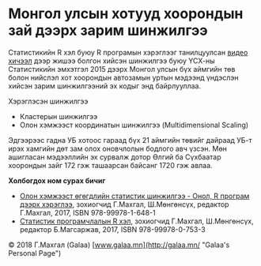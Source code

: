# Монгол улсын хотууд хоорондын зай дээрх зарим шинжилгээ

Статистикийн R хэл буюу R програмын хэрэглээг танилцуулсан [видео хичээл](https://youtu.be/xhWQjEaRFEA) дээр жишээ болгон хийсэн шинжилгээ буюу ҮСХ-ны Статистикийн эмхэтгэл 2015 дээрх Монгол улсын бүх аймгийн төв болон нийслэл хот хоорондын автозамын уртын мэдээнд үндэслэн хийсэн зарим шинжилгээний эх кодыг энд байрлууллаа.

Хэрэглэсэн шинжилгээ

* Кластерын шинжилгээ
* Олон хэмжээст координатын шинжилгээ (Multidimensional Scaling)

Эдгээрээс гадна УБ хотоос гараад бүх 21 аймгийн төвийг дайраад УБ-т ирэх хамгийн дөт зам олох оновчлолын бодлого авч үзсэн. Мөн ашигласан мэдээллийн эх сурвалж дотор Өлгий ба Сүхбаатар хоорондын зайг 172 гэж ташаарсан байсанг 1720 гэж авлаа.

**Холбогдох ном сурах бичиг**

* [Олон хэмжээст өгөгдлийн статистик шинжилгээ - Онол, R програм дээрх хэрэглээ](http://magadlal.mn/books/id-3.html), зохиогчид Г.Махгал, Ш.Мөнгөнсүх, редактор Г.Махгал, 2017, ISBN 978-99978-1-648-1
* [Статистик програмчлалын R хэл](http://magadlal.mn/books/id-2.html), зохиогчид Г.Махгал, Ш.Мөнгөнсүх, редактор Б.Магсаржав, 2017, ISBN 978-99978-0-753-3

© 2018 Г.Махгал (Galaa) [www.galaa.mn](http://galaa.mn/ "Galaa's Personal Page")
